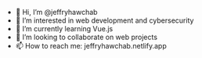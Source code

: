 - 👋 Hi, I’m @jeffryhawchab
- 👀 I’m interested in web development and cybersecurity
- 🌱 I’m currently learning Vue.js
- 💞️ I’m looking to collaborate on web projects
- 📫 How to reach me: jeffryhawchab.netlify.app

<!---
jeffryhawchab/jeffryhawchab is a ✨ special ✨ repository because its `README.md` (this file) appears on your GitHub profile.
You can click the Preview link to take a look at your changes.
--->
